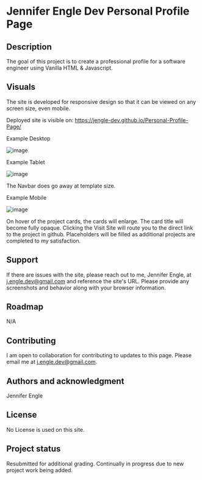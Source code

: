 # Jennifer Engle Dev Personal Profile Page

## Description
The goal of this project is to create a professional profile for a software engineer using Vanilla HTML & Javascript.

## Visuals
The site is developed for responsive design so that it can be viewed on any screen size, even mobile.

Deployed site is visible on: https://jengle-dev.github.io/Personal-Profile-Page/ 

Example Desktop

![image](https://user-images.githubusercontent.com/117794203/216795886-ae2931b9-1980-4860-975f-3aa4a23a8a28.png)

Example Tablet

![image](https://user-images.githubusercontent.com/117794203/216795950-6ab70485-7d7e-4bfd-a384-e0808355d57a.png)

The Navbar does go away at template size.

Example Mobile

![image](https://user-images.githubusercontent.com/117794203/216795990-35825e7e-5001-41a8-a058-6a4261166fdc.png)


On hover of the project cards, the cards will enlarge. The card title will become fully opaque. Clicking the Visit Site will route you to the direct link to the project in github. Placeholders will be filled as additional projects are completed to my satisfaction.

## Support
If there are issues with the site, please reach out to me, Jennifer Engle, at j.engle.dev@gmail.com and reference the site's URL. Please provide any screenshots and behavior along with your browser information.

## Roadmap
N/A

## Contributing
I am open to collaboration for contributing to updates to this page. Please email me at j.engle.dev@gmail.com.

## Authors and acknowledgment
Jennifer Engle

## License
No License is used on this site.

## Project status
Resubmitted for additional grading. Continually in progress due to new project work being added.

